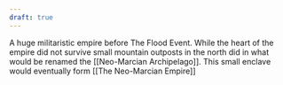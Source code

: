 ```yaml
---
draft: true
---
```

A huge militaristic empire before The Flood Event. While the heart of the empire did not survive small mountain outposts in the north did in what would be renamed the [[Neo-Marcian Archipelago]]. This small enclave would eventually form [[The Neo-Marcian Empire]]
